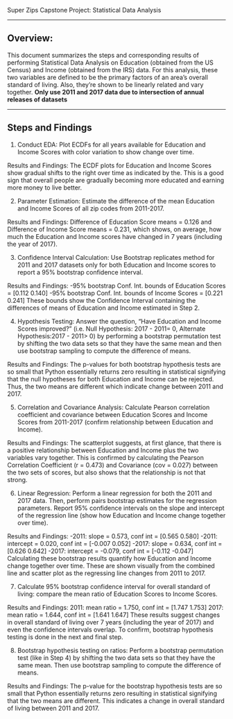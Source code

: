 Super Zips Capstone Project: Statistical Data Analysis

------------------
Overview:
------------------
This document summarizes the steps and corresponding results of performing Statistical Data Analysis on Education (obtained from the US Census) and Income (obtained from the IRS) data. For this analysis, these two variables are defined to be the primary factors of an area’s overall standard of living.  Also, they’re shown to be linearly related and vary together. **Only use 2011 and 2017 data due to intersection of annual releases of datasets**

------------------
Steps and Findings
------------------
1) Conduct EDA: Plot ECDFs for all years available for Education and Income Scores with color variation to show change over time.

Results and Findings: The ECDF plots for Education and Income Scores show gradual shifts to the right over time as indicated by the. This is a good sign that overall people are gradually becoming more educated and earning more money to live better.

2) Parameter Estimation: Estimate the difference of the mean Education and Income Scores of all zip codes from 2011-2017.

Results and Findings: Difference of Education Score means = 0.126 and Difference of Income Score means = 0.231, which shows, on average, how much the Education and Income scores have changed in 7 years (including the year of 2017).

3) Confidence Interval Calculation: Use Bootstrap replicates method for 2011 and 2017 datasets only for both Education and Income scores to report a 95% bootstrap confidence interval.

Results and Findings:
-95% bootstrap Conf. Int. bounds of Education Scores = [0.112  0.140]
-95% bootstrap Conf. Int. bounds of Income Scores = [0.221   0.241]
These bounds show the Confidence Interval containing the differences of means of Education and Income estimated in Step 2.

4) Hypothesis Testing: Answer the question, “Have Education and Income Scores improved?” (i.e. Null Hypothesis: 2017 - 2011= 0, Alternate Hypothesis:2017 - 2011> 0) by performing a bootstrap permutation test by shifting the two data sets so that they have the same mean and then use bootstrap sampling to compute the difference of means.

Results and Findings: The p-values for both bootstrap hypothesis tests are so small that Python essentially returns zero resulting in statistical signifying that the null hypotheses for both Education and Income can be rejected. Thus, the two means are different which indicate change between 2011 and 2017.

5) Correlation and Covariance Analysis: Calculate Pearson correlation coefficient and covariance between Education Scores and Income Scores from 2011-2017 (confirm relationship between Education and Income).

Results and Findings: The scatterplot suggests, at first glance, that there is a positive relationship between Education and Income plus the two variables vary together. This is confirmed by calculating the Pearson Correlation Coefficient (r = 0.473) and Covariance (cov = 0.027) between the two sets of scores, but also shows that the relationship is not that strong.

6) Linear Regression: Perform a linear regression for both the 2011 and 2017 data. Then, perform pairs bootstrap estimates for the regression parameters. Report 95% confidence intervals on the slope and intercept of the regression line (show how Education and Income change together over time).

Results and Findings:
-2011: slope = 0.573, conf int = [0.565  0.580]
-2011: intercept = 0.020,  conf int = [-0.007  0.052]
-2017: slope = 0.634, conf int = [0.626  0.642]
-2017: intercept = -0.079,  conf int = [-0.112  -0.047]
Calculating these bootstrap results quantify how Education and Income change together over time. These are shown visually from the combined line and scatter plot as the regressing line changes from 2011 to 2017.

7) Calculate 95% bootstrap confidence interval for overall standard of living: compare the mean ratio of Education Scores to Income Scores.

Results and Findings:
2011: mean ratio = 1.750, conf int = [1.747 1.753]
2017: mean ratio = 1.644, conf int = [1.641 1.647]
These results suggest changes in overall standard of living over 7 years (including the year of 2017) and even the confidence intervals overlap. To confirm, bootstrap hypothesis testing is done in the next and final step.

8) Bootstrap hypothesis testing on ratios: Perform a bootstrap permutation test (like in Step 4) by shifting the two data sets so that they have the same mean. Then use bootstrap sampling to compute the difference of means.

Results and Findings: The p-value for the bootstrap hypothesis tests are so small that Python essentially returns zero resulting in statistical signifying that the two means are different. This indicates a change in overall standard of living between 2011 and 2017.
